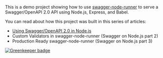 This is a demo project showing how to use [swagger-node-runner](https://github.com/theganyo/swagger-node-runner) to serve a Swagger/OpenAPI 2.0
API using Node.js, Express, and Babel.

You can read about how this project was built in this series of articles:

* [Using Swagger/OpenAPI 2.0 in Node.js](https://www.thedreaming.org/2018/03/15/swagger-nodejs1/)
* Custom Validators in swagger-node-runner (Swagger on Node.js part 2)
* Production Ready swagger-node-runner (Swagger on Node.js part 3)

[![Greenkeeper badge](https://badges.greenkeeper.io/jwalton/node-swagger-template.svg)](https://greenkeeper.io/)